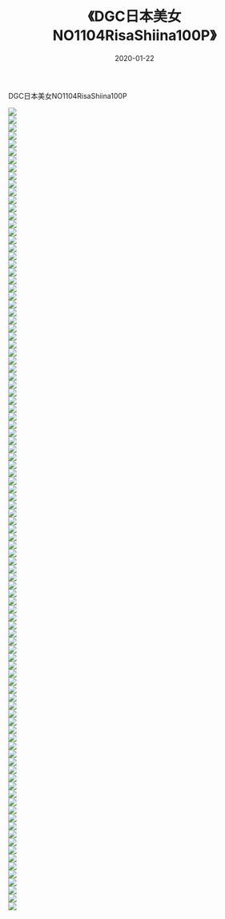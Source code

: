 ﻿---
layout: post
title:  《DGC日本美女NO1104RisaShiina100P》
date:   2020-01-22
img: http://img.660000.xyz/Sharelink/性感/2020/DGC日本美女NO1104RisaShiina100P/000.jpg
categories: [美女, 清纯, 唯美]
---

DGC日本美女NO1104RisaShiina100P

  ![](http://img.660000.xyz/Sharelink/性感/2020/DGC日本美女NO1104RisaShiina100P/001.jpg) <br> ![](http://img.660000.xyz/Sharelink/性感/2020/DGC日本美女NO1104RisaShiina100P/002.jpg) <br> ![](http://img.660000.xyz/Sharelink/性感/2020/DGC日本美女NO1104RisaShiina100P/003.jpg) <br> ![](http://img.660000.xyz/Sharelink/性感/2020/DGC日本美女NO1104RisaShiina100P/004.jpg) <br> ![](http://img.660000.xyz/Sharelink/性感/2020/DGC日本美女NO1104RisaShiina100P/005.jpg) <br> ![](http://img.660000.xyz/Sharelink/性感/2020/DGC日本美女NO1104RisaShiina100P/006.jpg) <br> ![](http://img.660000.xyz/Sharelink/性感/2020/DGC日本美女NO1104RisaShiina100P/007.jpg) <br> ![](http://img.660000.xyz/Sharelink/性感/2020/DGC日本美女NO1104RisaShiina100P/008.jpg) <br> ![](http://img.660000.xyz/Sharelink/性感/2020/DGC日本美女NO1104RisaShiina100P/009.jpg) <br> ![](http://img.660000.xyz/Sharelink/性感/2020/DGC日本美女NO1104RisaShiina100P/010.jpg) <br> ![](http://img.660000.xyz/Sharelink/性感/2020/DGC日本美女NO1104RisaShiina100P/011.jpg) <br> ![](http://img.660000.xyz/Sharelink/性感/2020/DGC日本美女NO1104RisaShiina100P/012.jpg) <br> ![](http://img.660000.xyz/Sharelink/性感/2020/DGC日本美女NO1104RisaShiina100P/013.jpg) <br> ![](http://img.660000.xyz/Sharelink/性感/2020/DGC日本美女NO1104RisaShiina100P/014.jpg) <br> ![](http://img.660000.xyz/Sharelink/性感/2020/DGC日本美女NO1104RisaShiina100P/015.jpg) <br> ![](http://img.660000.xyz/Sharelink/性感/2020/DGC日本美女NO1104RisaShiina100P/016.jpg) <br> ![](http://img.660000.xyz/Sharelink/性感/2020/DGC日本美女NO1104RisaShiina100P/017.jpg) <br> ![](http://img.660000.xyz/Sharelink/性感/2020/DGC日本美女NO1104RisaShiina100P/018.jpg) <br> ![](http://img.660000.xyz/Sharelink/性感/2020/DGC日本美女NO1104RisaShiina100P/019.jpg) <br> ![](http://img.660000.xyz/Sharelink/性感/2020/DGC日本美女NO1104RisaShiina100P/020.jpg) <br> ![](http://img.660000.xyz/Sharelink/性感/2020/DGC日本美女NO1104RisaShiina100P/021.jpg) <br> ![](http://img.660000.xyz/Sharelink/性感/2020/DGC日本美女NO1104RisaShiina100P/022.jpg) <br> ![](http://img.660000.xyz/Sharelink/性感/2020/DGC日本美女NO1104RisaShiina100P/023.jpg) <br> ![](http://img.660000.xyz/Sharelink/性感/2020/DGC日本美女NO1104RisaShiina100P/024.jpg) <br> ![](http://img.660000.xyz/Sharelink/性感/2020/DGC日本美女NO1104RisaShiina100P/025.jpg) <br> ![](http://img.660000.xyz/Sharelink/性感/2020/DGC日本美女NO1104RisaShiina100P/026.jpg) <br> ![](http://img.660000.xyz/Sharelink/性感/2020/DGC日本美女NO1104RisaShiina100P/027.jpg) <br> ![](http://img.660000.xyz/Sharelink/性感/2020/DGC日本美女NO1104RisaShiina100P/028.jpg) <br> ![](http://img.660000.xyz/Sharelink/性感/2020/DGC日本美女NO1104RisaShiina100P/029.jpg) <br> ![](http://img.660000.xyz/Sharelink/性感/2020/DGC日本美女NO1104RisaShiina100P/030.jpg) <br> ![](http://img.660000.xyz/Sharelink/性感/2020/DGC日本美女NO1104RisaShiina100P/031.jpg) <br> ![](http://img.660000.xyz/Sharelink/性感/2020/DGC日本美女NO1104RisaShiina100P/032.jpg) <br> ![](http://img.660000.xyz/Sharelink/性感/2020/DGC日本美女NO1104RisaShiina100P/033.jpg) <br> ![](http://img.660000.xyz/Sharelink/性感/2020/DGC日本美女NO1104RisaShiina100P/034.jpg) <br> ![](http://img.660000.xyz/Sharelink/性感/2020/DGC日本美女NO1104RisaShiina100P/035.jpg) <br> ![](http://img.660000.xyz/Sharelink/性感/2020/DGC日本美女NO1104RisaShiina100P/036.jpg) <br> ![](http://img.660000.xyz/Sharelink/性感/2020/DGC日本美女NO1104RisaShiina100P/037.jpg) <br> ![](http://img.660000.xyz/Sharelink/性感/2020/DGC日本美女NO1104RisaShiina100P/038.jpg) <br> ![](http://img.660000.xyz/Sharelink/性感/2020/DGC日本美女NO1104RisaShiina100P/039.jpg) <br> ![](http://img.660000.xyz/Sharelink/性感/2020/DGC日本美女NO1104RisaShiina100P/040.jpg) <br> ![](http://img.660000.xyz/Sharelink/性感/2020/DGC日本美女NO1104RisaShiina100P/041.jpg) <br> ![](http://img.660000.xyz/Sharelink/性感/2020/DGC日本美女NO1104RisaShiina100P/042.jpg) <br> ![](http://img.660000.xyz/Sharelink/性感/2020/DGC日本美女NO1104RisaShiina100P/043.jpg) <br> ![](http://img.660000.xyz/Sharelink/性感/2020/DGC日本美女NO1104RisaShiina100P/044.jpg) <br> ![](http://img.660000.xyz/Sharelink/性感/2020/DGC日本美女NO1104RisaShiina100P/045.jpg) <br> ![](http://img.660000.xyz/Sharelink/性感/2020/DGC日本美女NO1104RisaShiina100P/046.jpg) <br> ![](http://img.660000.xyz/Sharelink/性感/2020/DGC日本美女NO1104RisaShiina100P/047.jpg) <br> ![](http://img.660000.xyz/Sharelink/性感/2020/DGC日本美女NO1104RisaShiina100P/048.jpg) <br> ![](http://img.660000.xyz/Sharelink/性感/2020/DGC日本美女NO1104RisaShiina100P/049.jpg) <br> ![](http://img.660000.xyz/Sharelink/性感/2020/DGC日本美女NO1104RisaShiina100P/050.jpg) <br> ![](http://img.660000.xyz/Sharelink/性感/2020/DGC日本美女NO1104RisaShiina100P/051.jpg) <br> ![](http://img.660000.xyz/Sharelink/性感/2020/DGC日本美女NO1104RisaShiina100P/052.jpg) <br> ![](http://img.660000.xyz/Sharelink/性感/2020/DGC日本美女NO1104RisaShiina100P/053.jpg) <br> ![](http://img.660000.xyz/Sharelink/性感/2020/DGC日本美女NO1104RisaShiina100P/054.jpg) <br> ![](http://img.660000.xyz/Sharelink/性感/2020/DGC日本美女NO1104RisaShiina100P/055.jpg) <br> ![](http://img.660000.xyz/Sharelink/性感/2020/DGC日本美女NO1104RisaShiina100P/056.jpg) <br> ![](http://img.660000.xyz/Sharelink/性感/2020/DGC日本美女NO1104RisaShiina100P/057.jpg) <br> ![](http://img.660000.xyz/Sharelink/性感/2020/DGC日本美女NO1104RisaShiina100P/058.jpg) <br> ![](http://img.660000.xyz/Sharelink/性感/2020/DGC日本美女NO1104RisaShiina100P/059.jpg) <br> ![](http://img.660000.xyz/Sharelink/性感/2020/DGC日本美女NO1104RisaShiina100P/060.jpg) <br> ![](http://img.660000.xyz/Sharelink/性感/2020/DGC日本美女NO1104RisaShiina100P/061.jpg) <br> ![](http://img.660000.xyz/Sharelink/性感/2020/DGC日本美女NO1104RisaShiina100P/062.jpg) <br> ![](http://img.660000.xyz/Sharelink/性感/2020/DGC日本美女NO1104RisaShiina100P/063.jpg) <br> ![](http://img.660000.xyz/Sharelink/性感/2020/DGC日本美女NO1104RisaShiina100P/064.jpg) <br> ![](http://img.660000.xyz/Sharelink/性感/2020/DGC日本美女NO1104RisaShiina100P/065.jpg) <br> ![](http://img.660000.xyz/Sharelink/性感/2020/DGC日本美女NO1104RisaShiina100P/066.jpg) <br> ![](http://img.660000.xyz/Sharelink/性感/2020/DGC日本美女NO1104RisaShiina100P/067.jpg) <br> ![](http://img.660000.xyz/Sharelink/性感/2020/DGC日本美女NO1104RisaShiina100P/068.jpg) <br> ![](http://img.660000.xyz/Sharelink/性感/2020/DGC日本美女NO1104RisaShiina100P/069.jpg) <br> ![](http://img.660000.xyz/Sharelink/性感/2020/DGC日本美女NO1104RisaShiina100P/070.jpg) <br> ![](http://img.660000.xyz/Sharelink/性感/2020/DGC日本美女NO1104RisaShiina100P/071.jpg) <br> ![](http://img.660000.xyz/Sharelink/性感/2020/DGC日本美女NO1104RisaShiina100P/072.jpg) <br> ![](http://img.660000.xyz/Sharelink/性感/2020/DGC日本美女NO1104RisaShiina100P/073.jpg) <br> ![](http://img.660000.xyz/Sharelink/性感/2020/DGC日本美女NO1104RisaShiina100P/074.jpg) <br> ![](http://img.660000.xyz/Sharelink/性感/2020/DGC日本美女NO1104RisaShiina100P/075.jpg) <br> ![](http://img.660000.xyz/Sharelink/性感/2020/DGC日本美女NO1104RisaShiina100P/076.jpg) <br> ![](http://img.660000.xyz/Sharelink/性感/2020/DGC日本美女NO1104RisaShiina100P/077.jpg) <br> ![](http://img.660000.xyz/Sharelink/性感/2020/DGC日本美女NO1104RisaShiina100P/078.jpg) <br> ![](http://img.660000.xyz/Sharelink/性感/2020/DGC日本美女NO1104RisaShiina100P/079.jpg) <br> ![](http://img.660000.xyz/Sharelink/性感/2020/DGC日本美女NO1104RisaShiina100P/080.jpg) <br> ![](http://img.660000.xyz/Sharelink/性感/2020/DGC日本美女NO1104RisaShiina100P/081.jpg) <br> ![](http://img.660000.xyz/Sharelink/性感/2020/DGC日本美女NO1104RisaShiina100P/082.jpg) <br> ![](http://img.660000.xyz/Sharelink/性感/2020/DGC日本美女NO1104RisaShiina100P/083.jpg) <br> ![](http://img.660000.xyz/Sharelink/性感/2020/DGC日本美女NO1104RisaShiina100P/084.jpg) <br> ![](http://img.660000.xyz/Sharelink/性感/2020/DGC日本美女NO1104RisaShiina100P/085.jpg) <br> ![](http://img.660000.xyz/Sharelink/性感/2020/DGC日本美女NO1104RisaShiina100P/086.jpg) <br> ![](http://img.660000.xyz/Sharelink/性感/2020/DGC日本美女NO1104RisaShiina100P/087.jpg) <br> ![](http://img.660000.xyz/Sharelink/性感/2020/DGC日本美女NO1104RisaShiina100P/088.jpg) <br> ![](http://img.660000.xyz/Sharelink/性感/2020/DGC日本美女NO1104RisaShiina100P/089.jpg) <br> ![](http://img.660000.xyz/Sharelink/性感/2020/DGC日本美女NO1104RisaShiina100P/090.jpg) <br> ![](http://img.660000.xyz/Sharelink/性感/2020/DGC日本美女NO1104RisaShiina100P/091.jpg) <br> ![](http://img.660000.xyz/Sharelink/性感/2020/DGC日本美女NO1104RisaShiina100P/092.jpg) <br> ![](http://img.660000.xyz/Sharelink/性感/2020/DGC日本美女NO1104RisaShiina100P/093.jpg) <br> ![](http://img.660000.xyz/Sharelink/性感/2020/DGC日本美女NO1104RisaShiina100P/094.jpg) <br> ![](http://img.660000.xyz/Sharelink/性感/2020/DGC日本美女NO1104RisaShiina100P/095.jpg) <br> ![](http://img.660000.xyz/Sharelink/性感/2020/DGC日本美女NO1104RisaShiina100P/096.jpg) <br> ![](http://img.660000.xyz/Sharelink/性感/2020/DGC日本美女NO1104RisaShiina100P/097.jpg) <br> ![](http://img.660000.xyz/Sharelink/性感/2020/DGC日本美女NO1104RisaShiina100P/098.jpg) <br> ![](http://img.660000.xyz/Sharelink/性感/2020/DGC日本美女NO1104RisaShiina100P/099.jpg) <br> ![](http://img.660000.xyz/Sharelink/性感/2020/DGC日本美女NO1104RisaShiina100P/100.jpg) <br>